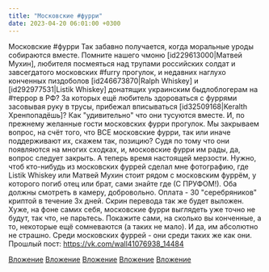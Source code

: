 ```yaml
---
title: "Московские #фурри"
date: 2023-04-20 06:01:00 +0300
---
```


Московские #фурри
Так забавно получается, когда моральные уроды собираются вместе. Помните нашего чмоню [id229613000|Матвей Мухин], любителя посмеяться над трупами российских солдат и завсегдатого московских #furry прогулок, и недавних наглухо конченных пиздоболов [id246673870|Ralph Whiskey] и [id292977531|Listik Whiskey] донатящих украинским быдлоблогерам на #террор в РФ?
За которых ещё любитель здороваться с фуррями засовывая руку в трусы, прибежал вписываться [id32509168|Keralth Хренпопадёшь]?
Как "удивительно" что они тусуются вместе. И, по прежнему желанные гости московских фурри прогулок.
Мы закрываем вопрос, на счёт того, что ВСЕ московские фурри, так или иначе поддерживают их, скажем так, позицию? Судя по тому что они появляются на многих сходках, и, московские фурри им рады, да, вопрос следует закрыть.
А теперь время настоящей мерзости. Нужно, чтоб кто-нибудь из московских фуррей сделал мне фотографию, где Listik Whiskey или Матвей Мухин стоит рядом с московским фуррём, у которого погиб отец или брат, сами знайте где (С ПРУФОМ!). Оба должны смотреть в камеру, добровольно. Оплата - 30 "серебряников" криптой в течение 3х дней. Скрин перевода так же будет выложен. Хуже, на фоне самих себя, московские фурри выглядеть уже точно не будут, так что, не парьтесь.
Покажите сами, на сколько вы конченные, а то, некоторые ещё сомневаются (а таких не мало).
И да, им абсолютно не страшно. Среди московских фуррей - они среди таких же как они.
Прошлый пост: https://vk.com/wall41076938_14484


[Вложение](https://vk.com/photo41076938_457249717)
[Вложение](https://vk.com/photo41076938_457249715)
[Вложение](https://vk.com/photo41076938_457249714)
[Вложение](https://vk.com/photo41076938_457249718)
[Вложение](https://vk.com/photo41076938_457249719)
